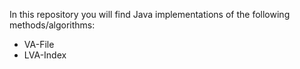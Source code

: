In this repository you will find Java implementations of the following methods/algorithms:

- VA-File
- LVA-Index

